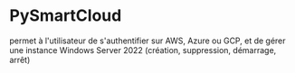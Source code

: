 # PySmartCloud
permet à l'utilisateur de s'authentifier sur AWS, Azure ou GCP, et de gérer une instance Windows Server 2022 (création, suppression, démarrage, arrêt)
